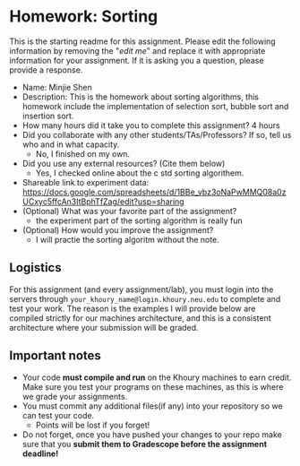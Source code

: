 # Homework: Sorting

This is the starting readme for this assignment.  Please edit the following information by removing the "*edit me*" and replace it with appropriate information for your assignment. If it is asking you a question, please provide a response.

- Name: Minjie Shen
- Description: This is the homework about sorting algorithms, this homework include the implementation of selection sort, bubble sort and insertion sort. 
- How many hours did it take you to complete this assignment? 4 hours 
- Did you collaborate with any other students/TAs/Professors? If so, tell us who and in what capacity.
  - No, I finished on my own.
- Did you use any external resources? (Cite them below)
  - Yes, I checked online about the c std sorting algorithem.
- Shareable link to experiment data: https://docs.google.com/spreadsheets/d/1BBe_vbz3oNaPwMMQ08a0zUCxyc5ffcAn3ItBphTfZag/edit?usp=sharing
- (Optional) What was your favorite part of the assignment? 
  - the experiment part of the sorting algorithm is really fun
- (Optional) How would you improve the assignment? 
  - I will practie the sorting algoritm without the note.

## Logistics

For this assignment (and every assignment/lab), you must login into the servers through `your_khoury_name@login.khoury.neu.edu` to complete and test your work. The reason is the examples I will provide below are compiled strictly for our machines architecture, and this is a consistent architecture where your submission will be graded.

## Important notes

* Your code **must compile and run** on the Khoury machines to earn credit. Make sure you test your programs on these machines, as this is where we grade your assignments.
* You must commit any additional files(if any) into your repository so we can test your code.
  * Points will be lost if you forget!
* Do not forget, once you have pushed your changes to your repo make sure that you **submit them to Gradescope before the assignment deadline!**

